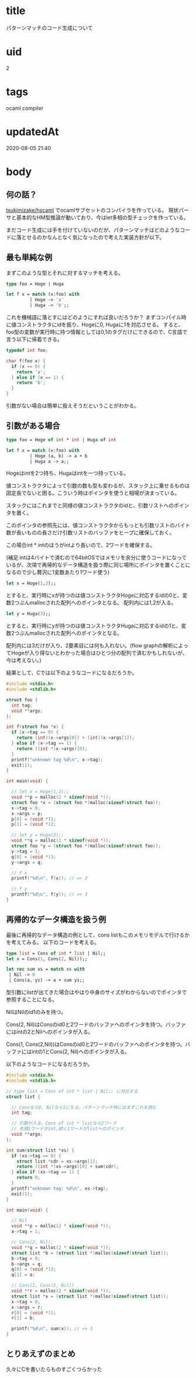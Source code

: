 # title

パターンマッチのコード生成について

# uid

2

# tags

ocaml compiler

# updatedAt

2020-08-05 21:40

# body

## 何の話？

[tsukimizake/hscaml](https://github.com/tsukimizake/hscaml) でocamlサブセットのコンパイラを作っている。
現状パーサと基本的なHM型推論が動いており、今はlet多相の型チェックを作っている。

まだコード生成には手を付けていないのだが、パターンマッチはどのようなコードに落とせるのかなんとなく気になったので考えた実装方針が以下。

## 最も単純な例

まずこのような型とそれに対するマッチを考える。

```ocaml
type foo = Hoge | Huga

let f x = match (x:foo) with
         | Hoge -> 'a'
         | Huga -> 'b';;
```

これを機械語に落とすにはどのようにすれば良いだろうか？
まずコンパイル時に値コンストラクタにidを振り、Hogeに0, Hugaに1を対応させる。
すると、foo型の変数が実行時に持つ情報としては0,1のタグだけにできるので、C言語で言う以下に帰着できる。

```c
typedef int foo;

char f(foo x) {
  if (x == 0) {
    return 'a';
  } else if (x == 1) {
    return 'b';
  }
}
```

引数がない場合は簡単に扱えそうだということがわかる。

## 引数がある場合

```ocaml
type foo = Hoge of int * int | Huga of int

let f x = match (x:foo) with
         | Hoge (a, b) -> a + b
         | Huga a -> a;;
```

Hogeはintを2つ持ち、Hugaはintを一つ持っている。

値コンストラクタによって引数の数も型も変わるが、スタック上に乗せるものは固定長でないと困る。こういう時はポインタを使うと相場が決まっている。  

スタックにはこれまでと同様の値コンストラクタのidと、引数リストへのポインタを置く。

このポインタの参照先には、値コンストラクタからもっとも引数リストのバイト数が長いものの長さだけ引数リストのバッファをヒープに確保しておく。

この場合int * intのほうがintより長いので、2ワードを確保する。

(補足:intは4バイトで済むので64bitOSではメモリを余分に使うコードになっているが、次項で再帰的なデータ構造を扱う際に同じ場所にポインタを置くことになるので少し贅沢に1変数あたり1ワード使う)

```ocaml
let x = Hoge(1,2);;
```

とすると、実行時にxが持つのは値コンストラクタHogeに対応するidの0と、変数2つぶんmallocされた配列へのポインタとなる。
配列内には1,2が入る。

```ocaml
let y = Huga(3);;
```

とすると、実行時にyが持つのは値コンストラクタHugaに対応するidの1と、変数2つぶんmallocされた配列へのポインタとなる。

配列内には3だけが入り、2要素目には何も入れない。(flow graphの解析によってHogeが入り得ないとわかった場合はひとつ分の配列で済むかもしれないが、今は考えない。)


結果として、Cでは以下のようなコードになるだろうか。

```c
#include <stdio.h>
#include <stdlib.h>

struct foo {
  int tag;
  void **args;
};

int f(struct foo *x) {
  if (x->tag == 0) {
    return (int)(x->args[0]) + (int)(x->args[1]);
  } else if (x->tag == 1) {
    return ((int *)x->args)[0];
  }
  printf("unknown tag %d\n", x->tag);
  exit(1);
}

int main(void) {

  // let x = Hoge(1,2);;
  void **p = malloc(2 * sizeof(void *));
  struct foo *x = (struct foo *)malloc(sizeof(struct foo));
  x->tag = 0;
  x->args = p;
  p[0] = (void *)1;
  p[1] = (void *)2;

  // let y = Huga(3);;
  void **q = malloc(2 * sizeof(void *));
  struct foo *y = (struct foo *)malloc(sizeof(struct foo));
  y->tag = 1;
  q[0] = (void *)3;
  y->args = q;

  // f x
  printf("%d\n", f(x)); // => 3

  // f y
  printf("%d\n", f(y)); // => 3
}
```

## 再帰的なデータ構造を扱う例
最後に再帰的なデータ構造の例として、cons listもこのメモリモデルで行けるかを考えてみる。
以下のコードを考える。

```ocaml
type list = Cons of int * list | Nil;;
let x = Cons(1, Cons(2, Nil));;

let rec sum xs = match xs with
 | Nil -> 0
 | Cons(a, ys) -> a + sum ys;;
```

型引数にlistが出てきた場合はやはり中身のサイズがわからないのでポインタで参照することになる。


NilはNilのid1のみを持つ。

Cons(2, Nil)はConsのid0と2ワードのバッファへのポインタを持つ。バッファにはintの2とNilへのポインタが入る。

Cons(1, Cons(2,Nil))はConsのid0と2ワードのバッファへのポインタを持つ。バッファにはintの1とCons(2, Nil)へのポインタが入る。

以下のようなコードになるだろうか。

```c
#include <stdio.h>
#include <stdlib.h>

// type list = Cons of int * list | Nil;; に対応する
struct list {

  // Consなら0, Nilなら1になる。パターンマッチ時にはまずこれを読む
  int tag;

  // 引数が入る。Cons of int * listなら2ワード
  // 先頭1ワードがint,続く1ワードがlistへのポインタ
  void **args;
};

int sum(struct list *xs) {
  if (xs->tag == 0) {
    struct list *cdr = xs->args[1];
    return ((int *)xs->args)[0] + sum(cdr);
  } else if (xs->tag == 1) {
    return 0;
  }
  printf("unknown tag: %d\n", xs->tag);
  exit(1);
}

int main(void) {

  // Nil
  void **p = malloc(2 * sizeof(void *));
  a->tag = 1;

  // Cons(2, Nil);
  void **q = malloc(2 * sizeof(void *));
  struct list *b = (struct list *)malloc(sizeof(struct list));
  b->tag = 0;
  b->args = q;
  q[0] = (void *)2;
  q[1] = a;

  // Cons(1, Cons(2, Nil))
  void **r = malloc(2 * sizeof(void *));
  struct list *x = (struct list *)malloc(sizeof(struct list));
  x->tag = 0;
  x->args = r;
  r[0] = (void *)1;
  r[1] = b;

  printf("%d\n", sum(x)); // => 3
}
```

## とりあえずのまとめ
久々にCを書いたらものすごくつらかった
